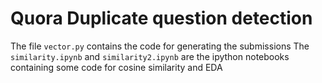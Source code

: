# Quora Duplicate question detection
The file `vector.py` contains the code for generating the submissions
The `similarity.ipynb` and `similarity2.ipynb` are the ipython notebooks containing some code for cosine similarity and EDA
